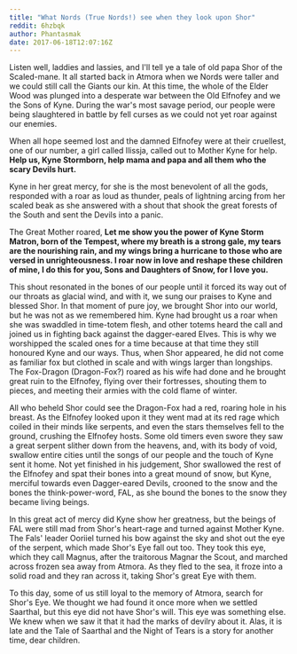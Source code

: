 ```yaml
---
title: "What Nords (True Nords!) see when they look upon Shor"
reddit: 6hzbqk
author: Phantasmak
date: 2017-06-18T12:07:16Z
---
```


Listen well, laddies and lassies, and I'll tell ye a tale of old papa Shor of the Scaled-mane. It all started back in Atmora when we Nords were taller and we could still call the Giants our kin. At this time, the whole of the Elder Wood was plunged into a desperate war between the Old Elfnofey and we the Sons of Kyne. During the war's most savage period, our people were being slaughtered in battle by fell curses as we could not yet roar against our enemies. 

When all hope seemed lost and the damned Elfnofey were at their cruellest, one of our number, a girl called Ilissja, called out to Mother Kyne for help. **Help us, Kyne Stormborn, help mama and papa and all them who the scary Devils hurt.**

Kyne in her great mercy, for she is the most benevolent of all the gods, responded with a roar as loud as thunder, peals of lightning arcing from her scaled beak as she answered with a shout that shook the great forests of the South and sent the Devils into a panic.

The Great Mother roared, **Let me show you the power of Kyne Storm Matron, born of the Tempest, where my breath is a strong gale, my tears are the nourishing rain, and my wings bring a hurricane to those who are versed in unrighteousness. I roar now in love and reshape these children of mine, I do this for you, Sons and Daughters of Snow, for I love you.**

This shout resonated in the bones of our people until it forced its way out of our throats as glacial wind, and with it, we sung our praises to Kyne and blessed Shor. In that moment of pure joy, we brought Shor into our world, but he was not as we remembered him. Kyne had brought us a roar when she was swaddled in time-totem flesh, and other totems heard the call and joined us in fighting back against the dagger-eared Elves. This is why we worshipped the scaled ones for a time because at that time they still honoured Kyne and our ways.  Thus, when Shor appeared, he did not come as familiar fox but clothed in scale and with wings larger than longships. The Fox-Dragon (Dragon-Fox?) roared as his wife had done and he brought great ruin to the Elfnofey, flying over their fortresses, shouting them to pieces, and meeting their armies with the cold flame of winter. 

All who beheld Shor could see the Dragon-Fox had a red, roaring hole in his breast. As the Elfnofey looked upon it they went mad at its red rage which coiled in their minds like serpents, and even the stars themselves fell to the ground, crushing the Elfnofey hosts. Some old timers even swore they saw a great serpent slither down from the heavens, and, with its body of void, swallow entire cities until the songs of our people and the touch of Kyne sent it home. Not yet finished in his judgement, Shor swallowed the rest of the Elfnofey and spat their bones into a great mound of snow, but Kyne, merciful towards even Dagger-eared Devils, crooned to the snow and the bones the think-power-word, FAL, as she bound the bones to the snow they became living beings. 

In this great act of mercy did Kyne show her greatness, but the beings of FAL were still mad from Shor's heart-rage and turned against Mother Kyne. The Fals' leader Ooriiel turned his bow against the sky and shot out the eye of the serpent, which made Shor's Eye fall out too. They took this eye, which they call Magnus, after the traitorous Magnar the Scout, and marched across frozen sea away from Atmora. As they fled to the sea, it froze into a solid road and they ran across it, taking Shor's great Eye with them. 

To this day, some of us still loyal to the memory of Atmora, search for Shor's Eye. We thought we had found it once more when we settled Saarthal, but this eye did not have Shor's will. This eye was something else. We knew when we saw it that it had the marks of devilry about it. Alas, it is late and the Tale of Saarthal and the Night of Tears is a story for another time, dear children.
